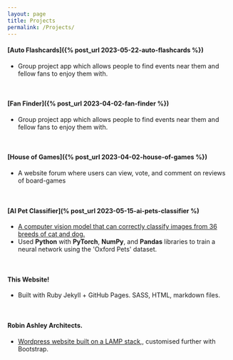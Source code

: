 ```yaml
---
layout: page
title: Projects
permalink: /Projects/
---
```



#### [Auto Flashcards]({% post_url 2023-05-22-auto-flashcards %})
- Group project app which allows people to find events near them and fellow fans to enjoy them with.

<br>

#### [Fan Finder]({% post_url 2023-04-02-fan-finder %})
- Group project app which allows people to find events near them and fellow fans to enjoy them with.


<br>

#### [House of Games]({% post_url 2023-04-02-house-of-games %})

- A website forum where users can view, vote, and comment on reviews of board-games

<br>

#### [AI Pet Classifier](% post_url 2023-05-15-ai-pets-classifier %)
- [A computer vision model that can correctly classify images from 36 breeds of cat and dog.](https://huggingface.co/spaces/uhlarlar/newPetClassifier)
- Used **Python** with **PyTorch**, **NumPy**, and **Pandas** libraries to train a neural network using the 'Oxford Pets' dataset.

<br>

#### This Website!
- Built with Ruby Jekyll + GitHub Pages. SASS, HTML, markdown files.

<br>

#### Robin Ashley Architects.
- [Wordpress website built on a LAMP stack,](http://raarchitects.co.uk/), customised further with Bootstrap.

<br>

